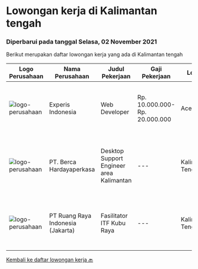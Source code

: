 
  # Lowongan kerja di Kalimantan tengah

  ### Diperbarui pada tanggal Selasa, 02 November 2021

  Berikut merupakan daftar lowongan kerja yang ada di Kalimantan tengah

  |Logo Perusahaan | Nama Perusahaan | Judul Pekerjaan | Gaji Pekerjaan | Lokasi | Deskripsi | Tanggal diunggah | Pranala |
  | -------------- | --------------- | --------------- | --------- | --------- | -------------- | ------- | ----------- |
  |![logo-perusahaan](https://image-service-cdn.seek.com.au/314ed38ba58cf54b5555f434a5bf338661292eb7/ee4dce1061f3f616224767ad58cb2fc751b8d2dc)|Experis Indonesia|Web Developer|Rp. 10.000.000-Rp. 20.000.000|Aceh|On behalf of our client, we are looking for a Web Developer with these following details: Responsibilities: Website and software application...|Rabu, 06 Oktober 2021|https://www.jobstreet.co.id/id/job/web-developer-3649693?token=0~899f0244-85a8-43b9-adcc-d765516bb270&sectionRank=1&jobId=jobstreet-id-job-3649693|
|![logo-perusahaan](https://image-service-cdn.seek.com.au/0c900ac2b5b1a2cf9bee651ce5d069e68ff14c92/ee4dce1061f3f616224767ad58cb2fc751b8d2dc)|PT. Berca Hardayaperkasa|Desktop Support Engineer area Kalimantan|---|Kalimantan Tengah|Responsibilities: Analyzing, diagnosing, and installation to several areas including desktop hardware, operating systems, application software and...|Senin, 04 Oktober 2021|https://www.jobstreet.co.id/id/job/desktop-support-engineer-area-kalimantan-3647291?token=0~899f0244-85a8-43b9-adcc-d765516bb270&sectionRank=2&jobId=jobstreet-id-job-3647291|
|![logo-perusahaan](https://image-service-cdn.seek.com.au/7eee59ea5934120f389dd02961ddcb6b62946481/ee4dce1061f3f616224767ad58cb2fc751b8d2dc)|PT Ruang Raya Indonesia (Jakarta)|Fasilitator ITF Kubu Raya|---|Kalimantan Tengah|Ruangguru is a tech-enabled education company that provides a one-stop learning experience for students to have better access to quality content and...|Jumat, 15 Oktober 2021|https://www.jobstreet.co.id/id/job/fasilitator-itf-kubu-raya-1029276100?token=0~899f0244-85a8-43b9-adcc-d765516bb270&sectionRank=3&jobId=jobstreet-id-job-1029276100|


  [Kembali ke daftar lowongan kerja 🔙](../README.md#daftar-lowongan-kerja)
  